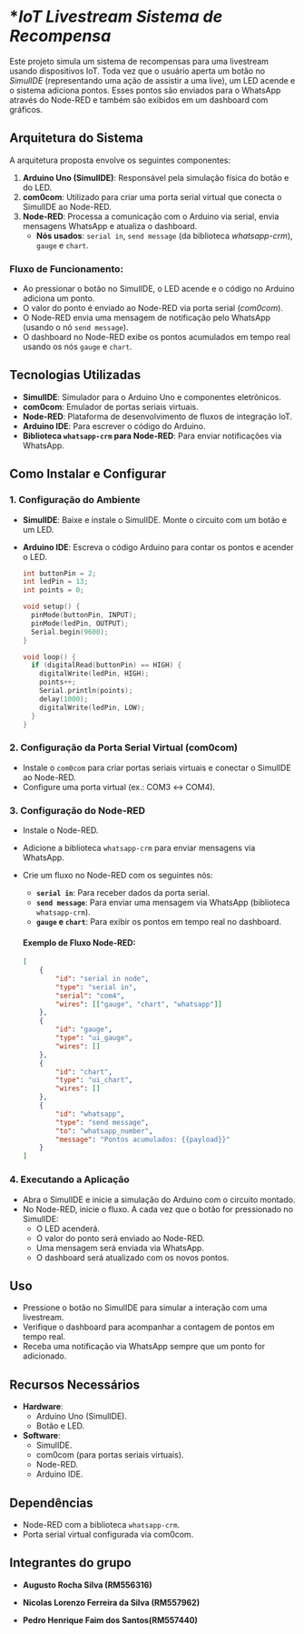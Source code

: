 
# **IoT Livestream Sistema de Recompensa*

Este projeto simula um sistema de recompensas para uma livestream usando dispositivos IoT. Toda vez que o usuário aperta um botão no *SimulIDE* (representando uma ação de assistir a uma live), um LED acende e o sistema adiciona pontos. Esses pontos são enviados para o WhatsApp através do Node-RED e também são exibidos em um dashboard com gráficos.

## **Arquitetura do Sistema**

A arquitetura proposta envolve os seguintes componentes:

1. **Arduino Uno (SimulIDE)**: Responsável pela simulação física do botão e do LED.
2. **com0com**: Utilizado para criar uma porta serial virtual que conecta o SimulIDE ao Node-RED.
3. **Node-RED**: Processa a comunicação com o Arduino via serial, envia mensagens WhatsApp e atualiza o dashboard.
   - **Nós usados**: `serial in`, `send message` (da biblioteca *whatsapp-crm*), `gauge` e `chart`.

### **Fluxo de Funcionamento**:
- Ao pressionar o botão no SimulIDE, o LED acende e o código no Arduino adiciona um ponto.
- O valor do ponto é enviado ao Node-RED via porta serial (*com0com*).
- O Node-RED envia uma mensagem de notificação pelo WhatsApp (usando o nó `send message`).
- O dashboard no Node-RED exibe os pontos acumulados em tempo real usando os nós `gauge` e `chart`.

## **Tecnologias Utilizadas**
- **SimulIDE**: Simulador para o Arduino Uno e componentes eletrônicos.
- **com0com**: Emulador de portas seriais virtuais.
- **Node-RED**: Plataforma de desenvolvimento de fluxos de integração IoT.
- **Arduino IDE**: Para escrever o código do Arduino.
- **Biblioteca `whatsapp-crm` para Node-RED**: Para enviar notificações via WhatsApp.
  
## **Como Instalar e Configurar**

### **1. Configuração do Ambiente**
- **SimulIDE**: Baixe e instale o SimulIDE. Monte o circuito com um botão e um LED.
- **Arduino IDE**: Escreva o código Arduino para contar os pontos e acender o LED.
  
  ```cpp
  int buttonPin = 2;
  int ledPin = 13;
  int points = 0;

  void setup() {
    pinMode(buttonPin, INPUT);
    pinMode(ledPin, OUTPUT);
    Serial.begin(9600);
  }

  void loop() {
    if (digitalRead(buttonPin) == HIGH) {
      digitalWrite(ledPin, HIGH);
      points++;
      Serial.println(points);
      delay(1000);
      digitalWrite(ledPin, LOW);
    }
  }
  ```

### **2. Configuração da Porta Serial Virtual (com0com)**
- Instale o `com0com` para criar portas seriais virtuais e conectar o SimulIDE ao Node-RED.
- Configure uma porta virtual (ex.: COM3 ↔ COM4).

### **3. Configuração do Node-RED**
- Instale o Node-RED.
- Adicione a biblioteca `whatsapp-crm` para enviar mensagens via WhatsApp.
- Crie um fluxo no Node-RED com os seguintes nós:
  
  - **`serial in`**: Para receber dados da porta serial.
  - **`send message`**: Para enviar uma mensagem via WhatsApp (biblioteca `whatsapp-crm`).
  - **`gauge` e `chart`**: Para exibir os pontos em tempo real no dashboard.

  #### **Exemplo de Fluxo Node-RED:**
  ```json
  [
      {
          "id": "serial in node",
          "type": "serial in",
          "serial": "com4",
          "wires": [["gauge", "chart", "whatsapp"]]
      },
      {
          "id": "gauge",
          "type": "ui_gauge",
          "wires": []
      },
      {
          "id": "chart",
          "type": "ui_chart",
          "wires": []
      },
      {
          "id": "whatsapp",
          "type": "send message",
          "to": "whatsapp_number",
          "message": "Pontos acumulados: {{payload}}"
      }
  ]
  ```

### **4. Executando a Aplicação**
- Abra o SimulIDE e inicie a simulação do Arduino com o circuito montado.
- No Node-RED, inicie o fluxo. A cada vez que o botão for pressionado no SimulIDE:
  - O LED acenderá.
  - O valor do ponto será enviado ao Node-RED.
  - Uma mensagem será enviada via WhatsApp.
  - O dashboard será atualizado com os novos pontos.

## **Uso**
- Pressione o botão no SimulIDE para simular a interação com uma livestream.
- Verifique o dashboard para acompanhar a contagem de pontos em tempo real.
- Receba uma notificação via WhatsApp sempre que um ponto for adicionado.

## **Recursos Necessários**
- **Hardware**:
  - Arduino Uno (SimulIDE).
  - Botão e LED.
- **Software**:
  - SimulIDE.
  - com0com (para portas seriais virtuais).
  - Node-RED.
  - Arduino IDE.

## **Dependências**
- Node-RED com a biblioteca `whatsapp-crm`.
- Porta serial virtual configurada via com0com.

## Integrantes do grupo

- **Augusto Rocha Silva (RM556316)**


- **Nicolas Lorenzo Ferreira da Silva (RM557962)**


- **Pedro Henrique Faim dos Santos(RM557440)**
